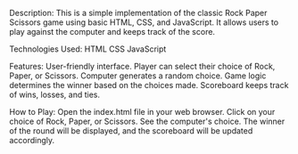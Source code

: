 Description:
This is a simple implementation of the classic Rock Paper Scissors game using basic HTML, CSS, and JavaScript. It allows users to play against the computer and keeps track of the score.

Technologies Used:
HTML
CSS
JavaScript

Features:
User-friendly interface.
Player can select their choice of Rock, Paper, or Scissors.
Computer generates a random choice.
Game logic determines the winner based on the choices made.
Scoreboard keeps track of wins, losses, and ties.

How to Play:
Open the index.html file in your web browser.
Click on your choice of Rock, Paper, or Scissors.
See the computer's choice.
The winner of the round will be displayed, and the scoreboard will be updated accordingly.
